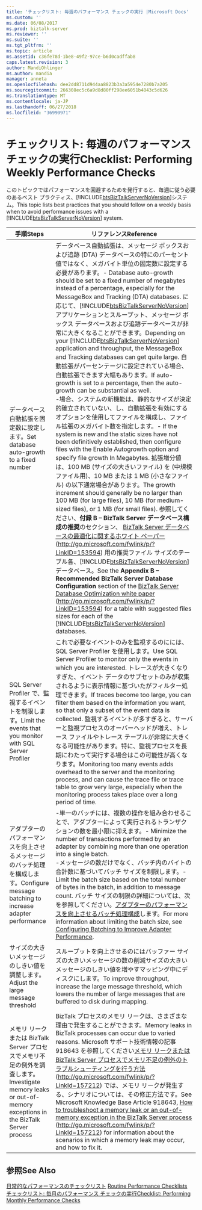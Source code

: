 ```yaml
---
title: 'チェックリスト: 毎週のパフォーマンス チェックの実行 |Microsoft Docs'
ms.custom: ''
ms.date: 06/08/2017
ms.prod: biztalk-server
ms.reviewer: ''
ms.suite: ''
ms.tgt_pltfrm: ''
ms.topic: article
ms.assetid: c36fe78d-1be8-49f2-97ce-b6d0cadffab8
caps.latest.revision: 3
author: MandiOhlinger
ms.author: mandia
manager: anneta
ms.openlocfilehash: dee2dd8711d944aa8823b3a3a5954e7280b7a205
ms.sourcegitcommit: 266308ec5c6a9d8d80ff298ee6051b4843c5d626
ms.translationtype: MT
ms.contentlocale: ja-JP
ms.lasthandoff: 06/27/2018
ms.locfileid: "36990971"
---
```

# <a name="checklist-performing-weekly-performance-checks"></a><span data-ttu-id="4097f-102">チェックリスト: 毎週のパフォーマンス チェックの実行</span><span class="sxs-lookup"><span data-stu-id="4097f-102">Checklist: Performing Weekly Performance Checks</span></span>
<span data-ttu-id="4097f-103">このトピックではパフォーマンスを回避するためを発行すると、毎週に従う必要のあるベスト プラクティス、[!INCLUDE[btsBizTalkServerNoVersion](../includes/btsbiztalkservernoversion-md.md)]システム。</span><span class="sxs-lookup"><span data-stu-id="4097f-103">This topic lists best practices that you should follow on a weekly basis when to avoid performance issues with a [!INCLUDE[btsBizTalkServerNoVersion](../includes/btsbiztalkservernoversion-md.md)] system.</span></span>  


|                                       <span data-ttu-id="4097f-104">手順</span><span class="sxs-lookup"><span data-stu-id="4097f-104">Steps</span></span>                                        |                                                                                                                                                                                                                                                                                                                                                                                                                                                                                                                                                                                         <span data-ttu-id="4097f-105">リファレンス</span><span class="sxs-lookup"><span data-stu-id="4097f-105">Reference</span></span>                                                                                                                                                                                                                                                                                                                                                                                                                                                                                                                                                                                          |
|------------------------------------------------------------------------------------|--------------------------------------------------------------------------------------------------------------------------------------------------------------------------------------------------------------------------------------------------------------------------------------------------------------------------------------------------------------------------------------------------------------------------------------------------------------------------------------------------------------------------------------------------------------------------------------------------------------------------------------------------------------------------------------------------------------------------------------------------------------------------------------------------------------------------------------------------------------------------------------------------------------------------------------------------------------------------------------------------------------------------------------------------------------------------------------------------------------------------------------------------------------------------------------------|
|                     <span data-ttu-id="4097f-106">データベース自動拡張を固定数に設定します。</span><span class="sxs-lookup"><span data-stu-id="4097f-106">Set database auto-growth to a fixed number</span></span>                     | <span data-ttu-id="4097f-107">データベース自動拡張は、メッセージ ボックスおよび追跡 (DTA) データベースの特にのパーセント値ではなく、メガバイト単位の固定数に設定する必要があります。</span><span class="sxs-lookup"><span data-stu-id="4097f-107">-   Database auto-growth should be set to a fixed number of megabytes instead of a percentage, especially for the MessageBox and Tracking (DTA) databases.</span></span> <span data-ttu-id="4097f-108">に応じて、[!INCLUDE[btsBizTalkServerNoVersion](../includes/btsbiztalkservernoversion-md.md)]アプリケーションとスループット、メッセージ ボックス データベースおよび追跡データベースが非常に大きくなることができます。</span><span class="sxs-lookup"><span data-stu-id="4097f-108">Depending on your [!INCLUDE[btsBizTalkServerNoVersion](../includes/btsbiztalkservernoversion-md.md)] application and throughput, the MessageBox and Tracking databases can get quite large.</span></span> <span data-ttu-id="4097f-109">自動拡張がパーセンテージに設定されている場合、自動拡張できます大幅もあります。</span><span class="sxs-lookup"><span data-stu-id="4097f-109">If auto-growth is set to a percentage, then the auto-growth can be substantial as well.</span></span><br /><span data-ttu-id="4097f-110">-場合、システムの新機能は、静的なサイズが決定的確立されていない、し、自動拡張を有効にするオプションを使用してファイルを構成し、ファイル拡張のメガバイト数を指定します。</span><span class="sxs-lookup"><span data-stu-id="4097f-110">-   If the system is new and the static sizes have not been definitively established, then configure files with the Enable Autogrowth option and specify file growth In Megabytes.</span></span> <span data-ttu-id="4097f-111">拡張増分値は、100 MB (サイズの大きいファイル) を (中規模ファイル用)、10 MB または 1 MB (小さなファイル) の以下通常場合があります。</span><span class="sxs-lookup"><span data-stu-id="4097f-111">The growth increment should generally be no larger than 100 MB (for large files), 10 MB (for medium-sized files), or 1 MB (for small files).</span></span> <span data-ttu-id="4097f-112">参照してください、**付録 B – BizTalk Server データベース構成の推奨**のセクション、 [BizTalk Server データベースの最適化に関するホワイト ペーパー](http://go.microsoft.com/fwlink/p/?LinkID=153594) (<http://go.microsoft.com/fwlink/p/?LinkID=153594>) 用の推奨ファイル サイズのテーブル各、[!INCLUDE[btsBizTalkServerNoVersion](../includes/btsbiztalkservernoversion-md.md)]データベース。</span><span class="sxs-lookup"><span data-stu-id="4097f-112">See the **Appendix B – Recommended BizTalk Server Database Configuration** section of the [BizTalk Server Database Optimization white paper](http://go.microsoft.com/fwlink/p/?LinkID=153594) (<http://go.microsoft.com/fwlink/p/?LinkID=153594>) for a table with suggested files sizes for each of the [!INCLUDE[btsBizTalkServerNoVersion](../includes/btsbiztalkservernoversion-md.md)] databases.</span></span> |
|             <span data-ttu-id="4097f-113">SQL Server Profiler で、監視するイベントを制限します。</span><span class="sxs-lookup"><span data-stu-id="4097f-113">Limit the events that you monitor with SQL Server Profiler</span></span>             |                                                                                                                                                                                                                                                                                                                                                                 <span data-ttu-id="4097f-114">これで必要なイベントのみを監視するのにには、SQL Server Profiler を使用します。</span><span class="sxs-lookup"><span data-stu-id="4097f-114">Use SQL Server Profiler to monitor only the events in which you are interested.</span></span> <span data-ttu-id="4097f-115">トレースが大きくなりすぎた、イベント データのサブセットのみが収集されるように表示情報に基づいたがフィルター処理できます。</span><span class="sxs-lookup"><span data-stu-id="4097f-115">If traces become too large, you can filter them based on the information you want, so that only a subset of the event data is collected.</span></span> <span data-ttu-id="4097f-116">監視するイベントが多すぎると、サーバーと監視プロセスのオーバーヘッドが増え、トレース ファイルやトレース テーブルが非常に大きくなる可能性があります。特に、監視プロセスを長期にわたって実行する場合はこの可能性が高くなります。</span><span class="sxs-lookup"><span data-stu-id="4097f-116">Monitoring too many events adds overhead to the server and the monitoring process, and can cause the trace file or trace table to grow very large, especially when the monitoring process takes place over a long period of time.</span></span>                                                                                                                                                                                                                                                                                                                                                                 |
|             <span data-ttu-id="4097f-117">アダプターのパフォーマンスを向上させるメッセージのバッチ処理を構成します。</span><span class="sxs-lookup"><span data-stu-id="4097f-117">Configure message batching to increase adapter performance</span></span>             |                                                                                                                                                                                                                                                                                                                                                                             <span data-ttu-id="4097f-118">-単一のバッチには、複数の操作を組み合わせることで、アダプターによって実行されるトランザクションの数を最小限に抑えます。</span><span class="sxs-lookup"><span data-stu-id="4097f-118">-   Minimize the number of transactions performed by an adapter by combining more than one operation into a single batch.</span></span><br /><span data-ttu-id="4097f-119">-メッセージの数だけでなく、バッチ内のバイトの合計数に基づいてバッチ サイズを制限します。</span><span class="sxs-lookup"><span data-stu-id="4097f-119">-   Limit the batch size based on the total number of bytes in the batch, in addition to message count.</span></span> <span data-ttu-id="4097f-120">バッチ サイズの制限の詳細については、次を参照してください。[アダプターのパフォーマンスを向上させるバッチ処理構成](../technical-guides/configuring-batching-to-improve-adapter-performance.md)します。</span><span class="sxs-lookup"><span data-stu-id="4097f-120">For more information about limiting the batch size, see [Configuring Batching to Improve Adapter Performance](../technical-guides/configuring-batching-to-improve-adapter-performance.md).</span></span>                                                                                                                                                                                                                                                                                                                                                                              |
|                         <span data-ttu-id="4097f-121">サイズの大きいメッセージのしきい値を調整します。</span><span class="sxs-lookup"><span data-stu-id="4097f-121">Adjust the large message threshold</span></span>                         |                                                                                                                                                                                                                                                                                                                                                                                                                                                                                                                      <span data-ttu-id="4097f-122">スループットを向上させるのにはバッファー サイズの大きいメッセージの数の削減サイズの大きいメッセージのしきい値を増やすマッピング中にディスクにします。</span><span class="sxs-lookup"><span data-stu-id="4097f-122">To improve throughput, increase the large message threshold, which lowers the number of large messages that are buffered to disk during mapping.</span></span>                                                                                                                                                                                                                                                                                                                                                                                                                                                                                                                      |
| <span data-ttu-id="4097f-123">メモリ リークまたは BizTalk Server プロセスでメモリ不足の例外を調査します。</span><span class="sxs-lookup"><span data-stu-id="4097f-123">Investigate memory leaks or out-of-memory exceptions in the BizTalk Server process</span></span> |                                                                                                                                                                                                                                                                                                                                                                                       <span data-ttu-id="4097f-124">BizTalk プロセスのメモリ リークは、さまざまな理由で発生することができます。</span><span class="sxs-lookup"><span data-stu-id="4097f-124">Memory leaks in BizTalk processes can occur due to varied reasons.</span></span> <span data-ttu-id="4097f-125">Microsoft サポート技術情報の記事 918643 を参照してください[メモリ リークまたは BizTalk Server プロセスでメモリ不足の例外のトラブルシューティングを行う方法](http://go.microsoft.com/fwlink/p/?LinkId=157212)(<http://go.microsoft.com/fwlink/p/?LinkId=157212>) では、メモリ リークが発生する、シナリオについては、その修正方法です。</span><span class="sxs-lookup"><span data-stu-id="4097f-125">See Microsoft Knowledge Base Article 918643, [How to troubleshoot a memory leak or an out-of-memory exception in the BizTalk Server process](http://go.microsoft.com/fwlink/p/?LinkId=157212) (<http://go.microsoft.com/fwlink/p/?LinkId=157212>) for information about the scenarios in which a memory leak may occur, and how to fix it.</span></span>                                                                                                                                                                                                                                                                                                                                                                                        |

## <a name="see-also"></a><span data-ttu-id="4097f-126">参照</span><span class="sxs-lookup"><span data-stu-id="4097f-126">See Also</span></span>  
 <span data-ttu-id="4097f-127">[日常的なパフォーマンスのチェックリスト](../technical-guides/routine-performance-checklists.md) </span><span class="sxs-lookup"><span data-stu-id="4097f-127">[Routine Performance Checklists](../technical-guides/routine-performance-checklists.md) </span></span>  
 [<span data-ttu-id="4097f-128">チェックリスト: 毎月のパフォーマンス チェックの実行</span><span class="sxs-lookup"><span data-stu-id="4097f-128">Checklist: Performing Monthly Performance Checks</span></span>](../technical-guides/checklist-performing-monthly-performance-checks.md)